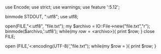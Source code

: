 use Encode;
use strict;
use warnings;
use feature ':5.12';

binmode STDOUT, ":utf8";
use utf8;

open(FILE,"<:utf8", "file.txt");
my $archivo = IO::File->new("file.txt","r");
binmode($archivo,':utf8');
while(my $row=<$archivo>){
	print $row;
}
close FILE;


open (FILE,'<:encoding(UTF-8)',"file.txt");
while(my $row = <FILE>){
	print $row;
}
